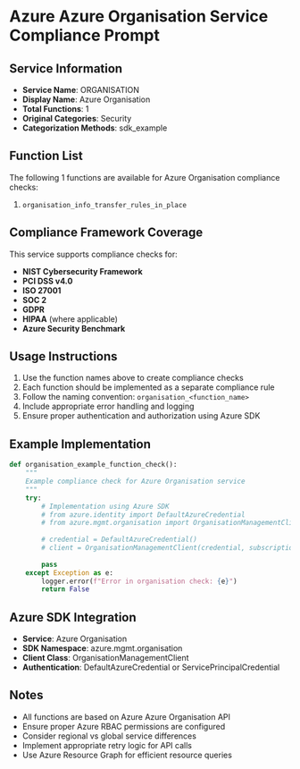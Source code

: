# Azure Azure Organisation Service Compliance Prompt

## Service Information
- **Service Name**: ORGANISATION
- **Display Name**: Azure Organisation
- **Total Functions**: 1
- **Original Categories**: Security
- **Categorization Methods**: sdk_example

## Function List
The following 1 functions are available for Azure Organisation compliance checks:

1. `organisation_info_transfer_rules_in_place`


## Compliance Framework Coverage
This service supports compliance checks for:
- **NIST Cybersecurity Framework**
- **PCI DSS v4.0**
- **ISO 27001**
- **SOC 2**
- **GDPR**
- **HIPAA** (where applicable)
- **Azure Security Benchmark**

## Usage Instructions
1. Use the function names above to create compliance checks
2. Each function should be implemented as a separate compliance rule
3. Follow the naming convention: `organisation_<function_name>`
4. Include appropriate error handling and logging
5. Ensure proper authentication and authorization using Azure SDK

## Example Implementation
```python
def organisation_example_function_check():
    """
    Example compliance check for Azure Organisation service
    """
    try:
        # Implementation using Azure SDK
        # from azure.identity import DefaultAzureCredential
        # from azure.mgmt.organisation import OrganisationManagementClient
        
        # credential = DefaultAzureCredential()
        # client = OrganisationManagementClient(credential, subscription_id)
        
        pass
    except Exception as e:
        logger.error(f"Error in organisation check: {e}")
        return False
```

## Azure SDK Integration
- **Service**: Azure Organisation
- **SDK Namespace**: azure.mgmt.organisation
- **Client Class**: OrganisationManagementClient
- **Authentication**: DefaultAzureCredential or ServicePrincipalCredential

## Notes
- All functions are based on Azure Azure Organisation API
- Ensure proper Azure RBAC permissions are configured
- Consider regional vs global service differences
- Implement appropriate retry logic for API calls
- Use Azure Resource Graph for efficient resource queries
